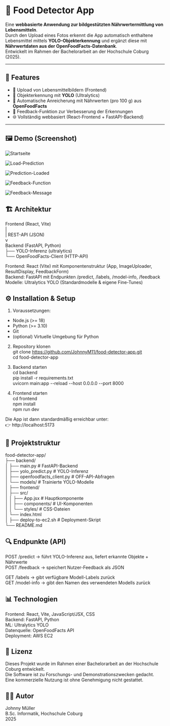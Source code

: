 # 🍎 Food Detector App

Eine **webbasierte Anwendung zur bildgestützten Nährwertermittlung von Lebensmitteln**.  
Durch den Upload eines Fotos erkennt die App automatisch enthaltene Lebensmittel mittels **YOLO-Objekterkennung** und ergänzt diese mit **Nährwertdaten aus der OpenFoodFacts-Datenbank**.  
Entwickelt im Rahmen der Bachelorarbeit an der Hochschule Coburg (2025).

---

## 🚀 Features

- 📸 Upload von Lebensmittelbildern (Frontend)
- 🤖 Objekterkennung mit **YOLO** (Ultralytics)
- 🥗 Automatische Anreicherung mit Nährwerten (pro 100 g) aus **OpenFoodFacts**
- 💬 Feedback-Funktion zur Verbesserung der Erkennungen
- 🌐 Vollständig webbasiert (React-Frontend + FastAPI-Backend)

---

## 🖼️ Demo (Screenshot)


![Startseite](Startseite.png)

![Load-Prediction](Load_small.png)

![Prediction-Loaded](Predict_small.png)

![Feedback-Function](FeedbackNeg_small.png)

![Feedback-Message](FeedbackPos_small.png)

## 🏗️ Architektur

Frontend (React, Vite)  
|  
| REST-API (JSON)  
v  
Backend (FastAPI, Python)  
├── YOLO-Inferenz (ultralytics)  
└── OpenFoodFacts-Client (HTTP-API)  

Frontend: React (Vite) mit Komponentenstruktur (App, ImageUploader, ResultDisplay, FeedbackForm)  
Backend: FastAPI mit Endpunkten /predict, /labels, /model-info, /feedback  
Modelle: Ultralytics YOLO (Standardmodelle & eigene Fine-Tunes)  

## ⚙️ Installation & Setup

1. Voraussetzungen:  
- Node.js (>= 18)  
- Python (>= 3.10)  
- Git  
- (optional) Virtuelle Umgebung für Python  

2. Repository klonen  
   git clone https://github.com/JohnnyM11/food-detector-app.git  
   cd food-detector-app  

3. Backend starten  
   cd backend  
   pip install -r requirements.txt  
   uvicorn main:app --reload --host 0.0.0.0 --port 8000  

4. Frontend starten  
   cd frontend  
   npm install  
   npm run dev  

Die App ist dann standardmäßig erreichbar unter:  
👉 http://localhost:5173  

## 📂 Projektstruktur

food-detector-app/  
├── backend/  
│ ├── main.py # FastAPI-Backend  
│ ├── yolo_predict.py # YOLO-Inferenz  
│ ├── openfoodfacts_client.py # OFF-API-Abfragen  
│ └── models/ # Trainierte YOLO-Modelle  
│
├── frontend/  
│ ├── src/  
│ │ ├── App.jsx # Hauptkomponente  
│ │ ├── components/ # UI-Komponenten  
│ │ └── styles/ # CSS-Dateien  
│ └── index.html  
│
├── deploy-to-ec2.sh # Deployment-Skript  
└── README.md  

## 🔍 Endpunkte (API)

POST /predict → führt YOLO-Inferenz aus, liefert erkannte Objekte + Nährwerte  
POST /feedback → speichert Nutzer-Feedback als JSON  

GET /labels → gibt verfügbare Modell-Labels zurück  
GET /model-info → gibt den Namen des verwendeten Modells zurück  

## 📊 Technologien

Frontend: React, Vite, JavaScript/JSX, CSS  
Backend: FastAPI, Python  
ML: Ultralytics YOLO  
Datenquelle: OpenFoodFacts API  
Deployment: AWS EC2  

## 📖 Lizenz

Dieses Projekt wurde im Rahmen einer Bachelorarbeit an der Hochschule Coburg entwickelt.  
Die Software ist zu Forschungs- und Demonstrationszwecken gedacht.  
Eine kommerzielle Nutzung ist ohne Genehmigung nicht gestattet.  

## 👨‍💻 Autor

Johnny Müller  
B.Sc. Informatik, Hochschule Coburg  
2025  
```
